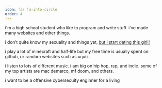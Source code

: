 ```yaml
---
icon: fas fa-info-circle
order: 4
---
```


i'm a high school student who like to program and write stuff. i've made many websites and other things. 

i don't quite know my sexuality and things yet, [but i start dating this girl!!](https://blogspace.jackpurrin.me/posts/dating/) 

i play a lot of minecraft and half-life but my free time is usually spent on github, or random websites such as uquiz. 

i listen to lots of different music. i am big on hip hop, rap, and indie. some of my top artists are mac demarco, mf doom, and others.

i want to be a offensive cybersecuity enginner for a living

